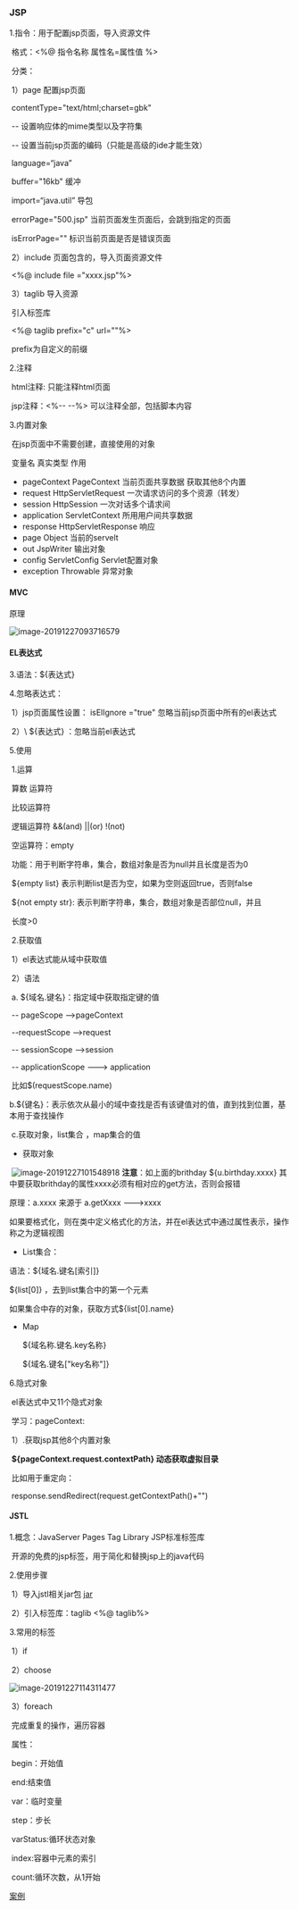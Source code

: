 ### JSP

1.指令：用于配置jsp页面，导入资源文件

​	格式：<%@ 指令名称  属性名=属性值 %>

​	分类：

​		1）page 配置jsp页面

​			contentType="text/html;charset=gbk"

​			 -- 设置响应体的mime类型以及字符集 

​			 -- 设置当前jsp页面的编码（只能是高级的ide才能生效） 

​			language=“java”

​			buffer="16kb"     缓冲

​			import=“java.util”   导包

​			errorPage="500.jsp"   当前页面发生页面后，会跳到指定的页面

​			isErrorPage=""    标识当前页面是否是错误页面

​		2）include   页面包含的，导入页面资源文件

​			<%@ include file ="xxxx.jsp"%>

​		3）taglib   导入资源

​			引入标签库

​			<%@ taglib prefix="c"    url=""%>

​			prefix为自定义的前缀



2.注释

​		html注释:<!-- --> 只能注释html页面

​		jsp注释：<%-- --%>  可以注释全部，包括脚本内容

3.内置对象

​	在jsp页面中不需要创建，直接使用的对象

​		 变量名                               真实类型                              作用

* pageContext                  PageContext                    当前页面共享数据   获取其他8个内置
* request                          HttpServletRequest       一次请求访问的多个资源（转发）
* session                           HttpSession                     一次对话多个请求间
* application                       ServletContext                 所用用户间共享数据
* response                        HttpServletResponse            响应
* page                                      Object                          当前的servelt
* out                                      JspWriter                          输出对象
* config                                ServletConfig                  Servlet配置对象
* exception                           Throwable                         异常对象



#### MVC

原理

![image-20191227093716579](C:\Users\Administrator\AppData\Roaming\Typora\typora-user-images\image-20191227093716579.png)





#### EL表达式

3.语法：${表达式}

4.忽略表达式：

​	1）jsp页面属性设置： isElIgnore ="true" 忽略当前jsp页面中所有的el表达式

​	2）\ ${表达式} ：忽略当前el表达式

5.使用

​	1.运算

​		算数 运算符

​		比较运算符

​		逻辑运算符 &&(and)  ||(or)  !(not) 

​		空运算符：empty			

​				功能：用于判断字符串，集合，数组对象是否为null并且长度是否为0

​				${empty list} 表示判断list是否为空，如果为空则返回true，否则false

​				${not empty str}: 表示判断字符串，集合，数组对象是否部位null，并且 

​				长度>0

​	2.获取值

​		1）el表达式能从域中获取值

​		2）语法

​			a. ${域名.键名}：指定域中获取指定键的值

​				-- pageScope   -->pageContext

​				--requestScope   -->request

​				-- sessionScope   -->session

​				-- applicationScope   ---> application

​			     比如$(requestScope.name)

​			 b.${键名}：表示依次从最小的域中查找是否有该键值对的值，直到找到位置，基本用于查找操作

​			 c.获取对象，list集合 ，map集合的值

* 获取对象

​			![image-20191227101548918](C:\Users\Administrator\AppData\Roaming\Typora\typora-user-images\image-20191227101548918.png)		**注意**：如上面的brithday   ${u.birthday.xxxx}  其中要获取brithday的属性xxxx必须有相对应的get方法，否则会报错

原理：a.xxxx   来源于  a.getXxxx  --->xxxx

如果要格式化，则在类中定义格式化的方法，并在el表达式中通过属性表示，操作称之为逻辑视图

* List集合：

语法：${域名.键名[索引]}

 ${list[0]} ，去到list集合中的第一个元素

如果集合中存的对象，获取方式${list[0].name}

* Map

  ${域名称.键名.key名称}  

  ${域名.键名["key名称"]}

6.隐式对象

​	el表达式中又11个隐式对象

​	学习：pageContext:

​			1）.获取jsp其他8个内置对象

​				**${pageContext.request.contextPath} 动态获取虚拟目录**

​				比如用于重定向：

​				response.sendRedirect(request.getContextPath()+"")

#### JSTL

1.概念：JavaServer Pages Tag Library  JSP标准标签库

​	开源的免费的jsp标签，用于简化和替换jsp上的java代码

2.使用步骤

​	1）导入jstl相关jar包     [jar](E:\YangChengCan\Learning\JavaLearn\jar\jstl)

​	2）引入标签库：taglib  <%@ taglib%>

3.常用的标签

​	1）if

​	2）choose

![image-20191227114311477](C:\Users\Administrator\AppData\Roaming\Typora\typora-user-images\image-20191227114311477.png)

​	3）foreach

​			完成重复的操作，遍历容器

​			属性：

​				begin：开始值

​				end:结束值

​				var：临时变量

​				step：步长	

​				varStatus:循环状态对象

​						index:容器中元素的索引

​						count:循环次数，从1开始

[案例]()









